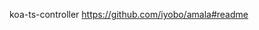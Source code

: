 <!--
 * @Des: 
 * @Version: 
 * @Author: Ellen
 * @Date: 2021-06-30 16:04:12
 * @LastEditors: Ellen
 * @LastEditTime: 2021-06-30 16:04:29
-->
koa-ts-controller 
https://github.com/iyobo/amala#readme